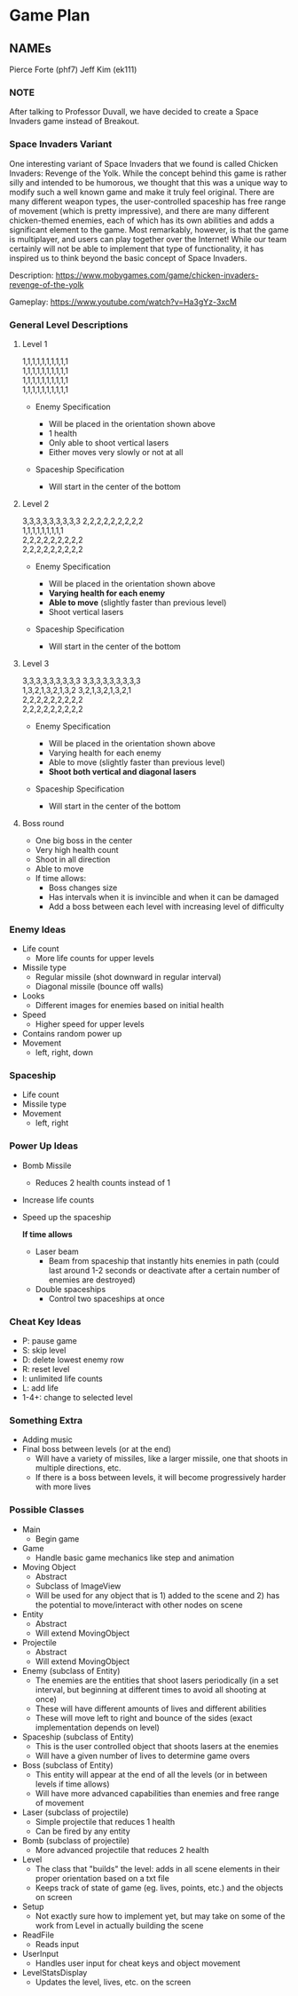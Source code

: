 # Game Plan
## NAMEs 
Pierce Forte (phf7)
Jeff Kim (ek111)

### NOTE  
After talking to Professor Duvall, we have decided to create a Space Invaders game instead of Breakout.

### Space Invaders Variant  
One interesting variant of Space Invaders that we found is called Chicken Invaders: Revenge of the Yolk.  While the concept behind this game is rather silly and intended to be humorous, we thought that this was a unique way to modify such a well known game and make it truly feel original. There are many different weapon types, the user-controlled spaceship has free range of movement (which is pretty impressive), and there are many different chicken-themed enemies, each of which has its own abilities and adds a significant element to the game. Most remarkably, however, is that the game is multiplayer, and users can play together over the Internet! While our team certainly will not be able to implement that type of functionality, it has inspired us to think beyond the basic concept of Space Invaders.  

Description: https://www.mobygames.com/game/chicken-invaders-revenge-of-the-yolk

Gameplay: https://www.youtube.com/watch?v=Ha3gYz-3xcM

### General Level Descriptions
1. Level 1 

    1,1,1,1,1,1,1,1,1,1  
    1,1,1,1,1,1,1,1,1,1  
    1,1,1,1,1,1,1,1,1,1  
    1,1,1,1,1,1,1,1,1,1
    
    - Enemy Specification
        - Will be placed in the orientation shown above
        - 1 health
        - Only able to shoot vertical lasers
        - Either moves very slowly or not at all
        
    - Spaceship Specification
        - Will start in the center of the bottom

2. Level 2

    3,3,3,3,3,3,3,3,3
    2,2,2,2,2,2,2,2,2  
    1,1,1,1,1,1,1,1,1  
    2,2,2,2,2,2,2,2,2  
    2,2,2,2,2,2,2,2,2
    
    - Enemy Specification
        - Will be placed in the orientation shown above
        - **Varying health for each enemy**
        - **Able to move** (slightly faster than previous level)
        - Shoot vertical lasers
        
    - Spaceship Specification
        - Will start in the center of the bottom
        
3. Level 3

    3,3,3,3,3,3,3,3,3
    3,3,3,3,3,3,3,3,3  
    1,3,2,1,3,2,1,3,2
    3,2,1,3,2,1,3,2,1  
    2,2,2,2,2,2,2,2,2  
    2,2,2,2,2,2,2,2,2
    
    - Enemy Specification
        - Will be placed in the orientation shown above
        - Varying health for each enemy
        - Able to move (slightly faster than previous level)
        - **Shoot both vertical and diagonal lasers**
        
    - Spaceship Specification
        - Will start in the center of the bottom

4. Boss round

    - One big boss in the center
    - Very high health count
    - Shoot in all direction
    - Able to move
    - If time allows:
    	- Boss changes size
        - Has intervals when it is invincible and when it can be damaged
        - Add a boss between each level with increasing level of difficulty

### Enemy Ideas  
- Life count
    - More life counts for upper levels
- Missile type
	- Regular missile (shot downward in regular interval)
    - Diagonal missile (bounce off walls)
- Looks
    - Different images for enemies based on initial health
- Speed 
    - Higher speed for upper levels
- Contains random power up
- Movement
	- left, right, down

### Spaceship
- Life count
- Missile type
- Movement
	- left, right

### Power Up Ideas  
- Bomb Missile 
	- Reduces 2 health counts instead of 1
- Increase life counts
- Speed up the spaceship

  **If time allows**
  - Laser beam
	- Beam from spaceship that instantly hits enemies in path (could last around 1-2 seconds or deactivate after a certain number of enemies are destroyed)
  - Double spaceships
      - Control two spaceships at once 

### Cheat Key Ideas    
- P: pause game
- S: skip level
- D: delete lowest enemy row
- R: reset level
- I: unlimited life counts 
- L: add life
- 1-4+: change to selected level

### Something Extra  
- Adding music
- Final boss between levels (or at the end)
	- Will have a variety of missiles, like a larger missile, one that shoots in multiple directions, etc.
    - If there is a boss between levels, it will become progressively harder with more lives

### Possible Classes  
- Main
	- Begin game
- Game
	- Handle basic game mechanics like step and animation
- Moving Object
	- Abstract
    - Subclass of ImageView
    - Will be used for any object that is 1) added to the scene and 2) has the potential to move/interact with other nodes on scene
- Entity
	- Abstract
    - Will extend MovingObject
- Projectile
	- Abstract
	- Will extend MovingObject
- Enemy (subclass of Entity)
    - The enemies are the entities that shoot lasers periodically (in a set interval, but beginning at different times to avoid all shooting at once)
    - These will have different amounts of lives and different abilities
    - These will move left to right and bounce of the sides (exact implementation depends on level)
- Spaceship (subclass of Entity)
    - This is the user controlled object that shoots lasers at the enemies
    - Will have a given number of lives to determine game overs
- Boss (subclass of Entity)
    - This entity will appear at the end of all the levels (or in between levels if time allows)
    - Will have more advanced capabilities than enemies and free range of movement 
- Laser (subclass of projectile)
    - Simple projectile that reduces 1 health
    - Can be fired by any entity
- Bomb (subclass of projectile)
    - More advanced projectile that reduces 2 health
- Level
    - The class that "builds" the level: adds in all scene elements in their proper orientation based on a txt file
    - Keeps track of state of game (eg. lives, points, etc.) and the objects on screen 
- Setup
    - Not exactly sure how to implement yet, but may take on some of the work from Level in actually building the scene
- ReadFile
	- Reads input
- UserInput
    - Handles user input for cheat keys and object movement
- LevelStatsDisplay
	- Updates the level, lives, etc. on the screen
    